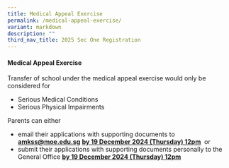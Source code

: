 ```yaml
---
title: Medical Appeal Exercise
permalink: /medical-appeal-exercise/
variant: markdown
description: ""
third_nav_title: 2025 Sec One Registration
---
```

#### Medical Appeal Exercise
Transfer of school under the medical appeal exercise would only be considered for

* Serious Medical Conditions&nbsp;
* Serious Physical Impairments

  

Parents can either&nbsp;

* email their applications with supporting documents to <a href="mailto:amkss@moe.edu.sg"><b><font color="#62C183">amkss@moe.edu.sg</font></b></a>&nbsp;**<u>by 19&nbsp;December 2024  (Thursday) 12pm</u>**&nbsp;&nbsp;or&nbsp;
* submit their applications with supporting documents personally to the General Office&nbsp;**<u>by 19&nbsp;December 2024 (Thursday) 12pm</u>**
